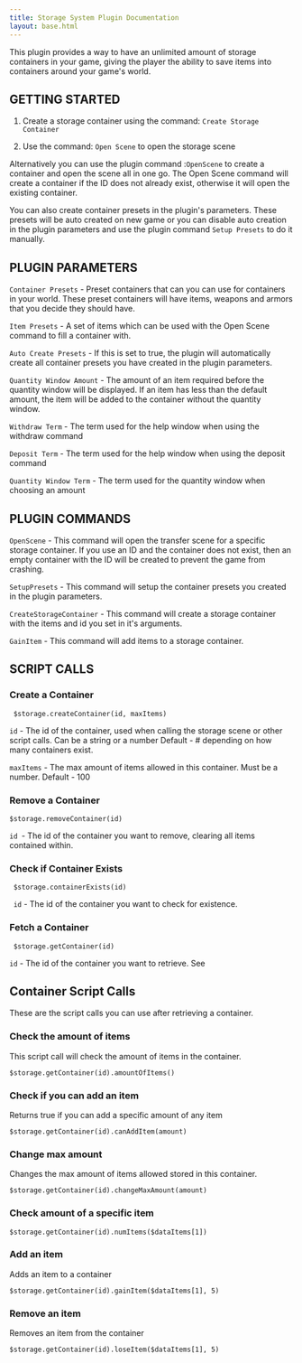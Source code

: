 ```yaml
---
title: Storage System Plugin Documentation
layout: base.html
---
```


 This plugin provides a way to have an unlimited amount of storage containers
 in your game, giving the player the ability to save items into containers
 around your game's world.

 ## GETTING STARTED

  1. Create a storage container using the command: `Create Storage Container`

  2. Use the command: `Open Scene` to open the storage scene

  Alternatively you can use the plugin command :`OpenScene` to create a
  container and open the scene all in one go. The Open Scene command will
  create a container if the ID does not already exist, otherwise it will
  open the existing container.

 You can also create container presets in the plugin's parameters. These
 presets will be auto created on new game or you can disable auto creation
 in the plugin parameters and use the plugin command `Setup Presets` to do it
 manually.


 ## PLUGIN PARAMETERS

 `Container Presets` - Preset containers that can you can use for containers
 in your world. These preset containers will have items, weapons and armors
 that you decide they should have.

 `Item Presets` - A set of items which can be used with the Open Scene command
  to fill a container with.

  `Auto Create Presets` - If this is set to true, the plugin will automatically
  create all container presets you have created in the plugin parameters.

  `Quantity Window Amount` - The amount of an item required before the quantity
  window will be displayed. If an item has less than the default amount, the
  item will be added to the container without the quantity window.

 `Withdraw Term` - The term used for the help window when using the withdraw
 command

 `Deposit Term` - The term used for the help window when using the deposit
 command

 `Quantity Window Term` - The term used for the quantity window when choosing
 an amount


 ## PLUGIN COMMANDS

 `OpenScene` - This command will open the transfer scene for a specific storage
 container. If you use an ID and the container does not exist, then an empty
 container with the ID will be created to prevent the game from crashing.

 `SetupPresets` - This command will setup the container presets you created in
  the plugin parameters.

  `CreateStorageContainer` - This command will create a storage container with
  the items and id you set in it's arguments.

  `GainItem` - This command will add items to a storage container.


 ## SCRIPT CALLS

### Create a Container
```
 $storage.createContainer(id, maxItems)
```

`id` - The id of the container, used when calling the storage scene or other
script calls. Can be a string or a number
Default - # depending on how many containers exist.

`maxItems` - The max amount of items allowed in this container. Must be a number.
Default - 100

### Remove a Container
```
$storage.removeContainer(id)
```

`id `- The id of the container you want to remove, clearing all items contained
within.

### Check if Container Exists
```
 $storage.containerExists(id)
```
` id` - The id of the container you want to check for existence.

### Fetch a Container
```
 $storage.getContainer(id)
```
`id` - The id of the container you want to retrieve. See


## Container Script Calls

These are the script calls you can use after retrieving a container.

### Check the amount of items
This script call will check the amount of items in the container.

```
$storage.getContainer(id).amountOfItems()
```

### Check if you can add an item
Returns true if you can add a specific amount of any item

```
$storage.getContainer(id).canAddItem(amount)
```


### Change max amount
Changes the max amount of items allowed stored in this container.

```
$storage.getContainer(id).changeMaxAmount(amount)
```


### Check amount of a specific item
```
$storage.getContainer(id).numItems($dataItems[1])
```

### Add an item
Adds an item to a container
```
$storage.getContainer(id).gainItem($dataItems[1], 5)
```

### Remove an item
Removes an item from the container
```
$storage.getContainer(id).loseItem($dataItems[1], 5)
```

